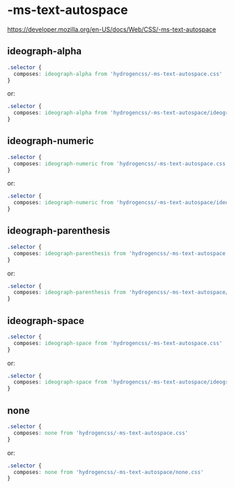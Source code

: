 # -ms-text-autospace

https://developer.mozilla.org/en-US/docs/Web/CSS/-ms-text-autospace

## ideograph-alpha
```css
.selector {
  composes: ideograph-alpha from 'hydrogencss/-ms-text-autospace.css'
}
```

or:
```css
.selector {
  composes: ideograph-alpha from 'hydrogencss/-ms-text-autospace/ideograph-alpha.css'
}
```

## ideograph-numeric
```css
.selector {
  composes: ideograph-numeric from 'hydrogencss/-ms-text-autospace.css'
}
```

or:
```css
.selector {
  composes: ideograph-numeric from 'hydrogencss/-ms-text-autospace/ideograph-numeric.css'
}
```

## ideograph-parenthesis
```css
.selector {
  composes: ideograph-parenthesis from 'hydrogencss/-ms-text-autospace.css'
}
```

or:
```css
.selector {
  composes: ideograph-parenthesis from 'hydrogencss/-ms-text-autospace/ideograph-parenthesis.css'
}
```

## ideograph-space
```css
.selector {
  composes: ideograph-space from 'hydrogencss/-ms-text-autospace.css'
}
```

or:
```css
.selector {
  composes: ideograph-space from 'hydrogencss/-ms-text-autospace/ideograph-space.css'
}
```

## none
```css
.selector {
  composes: none from 'hydrogencss/-ms-text-autospace.css'
}
```

or:
```css
.selector {
  composes: none from 'hydrogencss/-ms-text-autospace/none.css'
}
```


